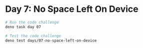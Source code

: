 # Day 7: No Space Left On Device

```sh
# Run the code challenge
deno task day 07

# Test the code challenge
deno test days/07-no-space-left-on-device
```
